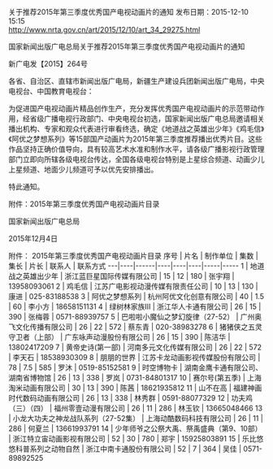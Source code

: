 关于推荐2015年第三季度优秀国产电视动画片的通知
发布日期：2015-12-10 15:15 	
http://www.nrta.gov.cn/art/2015/12/10/art_34_29275.html

国家新闻出版广电总局关于推荐2015年第三季度优秀国产电视动画片的通知

新广电发【2015】264号

各省、自治区、直辖市新闻出版广电局，新疆生产建设兵团新闻出版广电局，中央电视台、中国教育电视台：

为促进国产电视动画片精品创作生产，充分发挥优秀国产电视动画片的示范带动作用，经省级广播电视行政部门、中央电视台初选，国家新闻出版广电总局邀请相关播出机构、专家和观众代表进行审看终选，确定《地道战之英雄出少年》《鸡毛信》《阿优之梦想系列》等15部国产动画片为2015年第三季度推荐播出优秀片目。这些作品坚持正确价值导向，具有较高艺术水准和制作水平，请各级广播影视行政管理部门立即向所辖各级电视台传达，全国各级电视台特别是上星综合频道、动画少儿上星频道、地面少儿频道可予以优先安排播出。

特此通知。 

 

附件：2015年第三季度优秀国产电视动画片目录

 

国家新闻出版广电总局

2015年12月4日   


附件：    2015年第三季度优秀国产电视动画片目录
序号 | 片名 | 制作单位 | 集数 | 集长 | 片长 | 联系人 | 联系方式
---|----|------|----|----|----|-----|-----
1 | 地道战之英雄出少年 | 浙江蓝巨星国际传媒有限公司 | 15 | 12 | 180 | 张宇翔 | 13958093061
2 | 鸡毛信 | 江苏广电影视动漫传媒有限责任公司 | 10 | 13 | 130 | 康进 | 025-83188538
3 | 阿优之梦想系列 | 杭州阿优文化创意有限公司 | 40 | 1.5 | 60 | 李小方 | 18658151131
4 | 绿树林家族Ⅲ | 浙江华人卡通有限公司 | 26 | 15 | 390 | 张梅蓉 | 0571-88939757
5 | 巴啦啦小魔仙之梦幻旋律（27-52） | 广州奥飞文化传播有限公司 | 26 | 22 | 572 | 蔡东青 | 020-38983278
6 | 猪猪侠之五灵守卫者（上部） | 广东咏声动漫股份有限公司 | 26 | 15 | 390 | 陈洁华 | 13802417209
7 | 黄帝史诗(第一部) | 河南多元文化传媒有限公司 | 26 | 22 | 572 | 李天石 | 18538930309
8 | 朋朋的世界 | 江苏卡龙动画影视传媒股份有限公司 | 78 | 7.5 | 585 | 罗沐 | 0519-85152581
9 | 时空博物卡 | 湖南金鹰卡通有限公司、湖南省博物馆 | 26 | 13 | 338 | 罗岚 | 0731-84801317
10 | 赛尔号(第五季) | 上海淘米动画有限公司 | 30 | 13 | 390 | 陈茜 | 18621935812
11 | 山不在高 | 福建神画时代数码动画有限公司 | 26 | 13 | 338 | 林秀群 | 0591-88077329
12 | 功夫鸡（三）（四） | 福州零壹动漫有限公司 | 26 | 11 | 286 | 林玉钦 | 13665048466
13 | 小龙大功夫之神龙战队系列（27-52集） | 上海动酷数码科技有限公司 | 26 | 11 | 286 | 何夏兰 | 13661993791
14 | 少年师爷之公祭大禹、祭禹盛典（第9、10部） | 浙江特立宙动画影视有限公司 | 52 | 30 | 780 | 郑宇 | 15925803891
15 | 乐比悠悠科普系列之动物自然 | 浙江中南卡通股份有限公司 | 52 | 7 | 364 | 吴佳 | 0571-89892525


